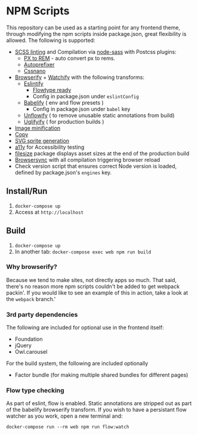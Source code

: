 # NPM Scripts

This repository can be used as a starting point for any frontend theme, through modifying the
npm scripts inside package.json, great flexibility is allowed. The following is supported:

- [SCSS linting](https://www.npmjs.com/package/sass-lint) and Compilation via [node-sass](https://www.npmjs.com/package/node-sass) with Postcss plugins:
    - [PX to REM](https://www.npmjs.com/package/postcss-pxtorem) - auto convert px to rems.
    - [Autoprefixer](https://www.npmjs.com/package/autoprefixer)
    - [Cssnano](https://www.npmjs.com/package/cssnano)
- [Browserify](http://browserify.org/) + [Watchify](https://www.npmjs.com/package/watchify) with the following transforms:
    - [Eslintify](https://www.npmjs.com/package/eslintify)
		- [Flowtype ready](https://www.npmjs.com/package/eslint-plugin-flowtype)
		- Config in package.json under `eslintConfig`
    - [Babelify](https://www.npmjs.com/package/babelify) ( env and flow presets )
		- Config in package.json under `babel` key
    - [Unflowify](https://www.npmjs.com/package/unflowify) ( to remove unusable static annotations from build)
    - [Uglifyify](https://www.npmjs.com/package/uglifyify) ( for production builds )
- [Image minification](https://www.npmjs.com/package/imagemin-cli)
- [Copy](https://www.npmjs.com/package/copyfiles)
- [SVG sprite generation](http://npmjs.com/package/svg-sprite)
- [a11y](https://www.npmjs.com/package/a11y) for Accessibility testing
- [filesize](https://www.npmjs.com/package/a11y) package displays asset sizes at the end of the production build
- [Browsersync](https://www.npmjs.com/package/browser-sync) with all compilation triggering browser reload
- Check version script that ensures correct Node version is loaded, defined by package.json's `engines` key.

## Install/Run

1. `docker-compose up`
2. Access at `http://localhost`

## Build

1. `docker-compose up`
2. In another tab: `docker-compose exec web npm run build`

### Why browserify?

Because we tend to make sites, not directly apps so much. That said, there's no reason more npm scripts couldn't be
added to get webpack packin'. If you would like to see an example of this in action, take a look at the `webpack` branch.'

### 3rd party dependencies

The following are included for optional use in the frontend itself:

- Foundation
- jQuery
- Owl.carousel

For the build system, the following are included optionally

- Factor bundle (for making multiple shared bundles for different pages)

### Flow type checking

As part of eslint, flow is enabled. Static annotations are stripped out as part of the babelify browserify transform.
If you wish to have a persistant flow watcher as you work, open a new terminal and:

`docker-compose run --rm web npm run flow:watch`